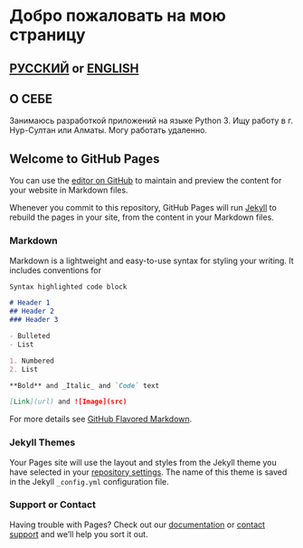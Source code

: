 # Добро пожаловать на мою страницу

## [РУССКИЙ](www.gogle.com) or [ENGLISH](www.google.eng)


## О СЕБЕ
Занимаюсь разработкой приложений на языке Python 3. Ищу работу в г. Нур-Султан или Алматы. Могу работать удаленно.


## Welcome to GitHub Pages

You can use the [editor on GitHub](https://github.com/zhenis-duissekov/zhenis-duissekov-github.io/edit/gh-pages/index.md) to maintain and preview the content for your website in Markdown files.

Whenever you commit to this repository, GitHub Pages will run [Jekyll](https://jekyllrb.com/) to rebuild the pages in your site, from the content in your Markdown files.

### Markdown

Markdown is a lightweight and easy-to-use syntax for styling your writing. It includes conventions for

```markdown
Syntax highlighted code block

# Header 1
## Header 2
### Header 3

- Bulleted
- List

1. Numbered
2. List

**Bold** and _Italic_ and `Code` text

[Link](url) and ![Image](src)
```

For more details see [GitHub Flavored Markdown](https://guides.github.com/features/mastering-markdown/).

### Jekyll Themes

Your Pages site will use the layout and styles from the Jekyll theme you have selected in your [repository settings](https://github.com/zhenis-duissekov/zhenis-duissekov-github.io/settings). The name of this theme is saved in the Jekyll `_config.yml` configuration file.

### Support or Contact

Having trouble with Pages? Check out our [documentation](https://docs.github.com/categories/github-pages-basics/) or [contact support](https://github.com/contact) and we’ll help you sort it out.
